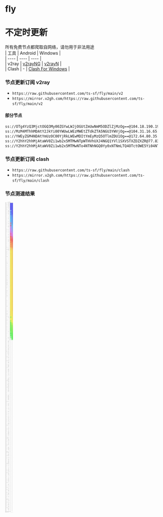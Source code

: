 # fly
# 不定时更新
所有免费节点都爬取自网络，请勿用于非法用途  
|  工具  | Android  | Windows  |  
|  ----  | ----   | ----  |  
| v2ray  | [v2rayNG](https://github.com/2dust/v2rayNG/releases) | [v2rayN](https://github.com/2dust/v2rayN/releases) |  
| Clash  | - | [Clash For Windows](https://github.com/2dust/clashN/releases) | 
  
### 节点更新订阅  v2ray
- `https://raw.githubusercontent.com/ts-sf/fly/main/v2`  
- `https://mirror.v2gh.com/https://raw.githubusercontent.com/ts-sf/fly/main/v2`  

#### 部分节点  
``` 
ss://OTg4YzQ3MjctOGQ3My00ZGYwLWJjOGUtZmUwNmM5ODZlZjMzOg==@104.18.190.195:443#%E6%9C%AA%E7%9F%A52
ss://MzM4MThhMDAtY2JkYi00YWUwLWEzMWEtZTdkZTA5NGU3YWVjOg==@104.31.16.65:443#%E6%9C%AA%E7%9F%A53
ss://YWEyZGM4NDAtYmUzOC00YjRkLWEwMDItYmEyMzQ5OTlmZDU1Og==@172.64.80.35:8080#%E6%9C%AA%E7%9F%A54
ss://Y2hhY2hhMjAtaWV0Zi1wb2x5MTMwNTpWTHVhUXJ4NGQ1YVl1SXVSTXZDZXZR@77.83.246.74:33320#%E6%9C%AA%E7%9F%A55%209.0MB%2Fs
ss://Y2hhY2hhMjAtaWV0Zi1wb2x5MTMwNTo4NTNhNGQ0Yy0xNTNmLTQ4OTctOWE5Yi04NTI4YjJiZmFmYjI=@46.232.123.37:30017#HK
```
### 节点更新订阅  clash
- `https://raw.githubusercontent.com/ts-sf/fly/main/clash`  
- `https://mirror.v2gh.com/https://raw.githubusercontent.com/ts-sf/fly/main/clash`  

### 节点测速结果
![image](traffic.png)
